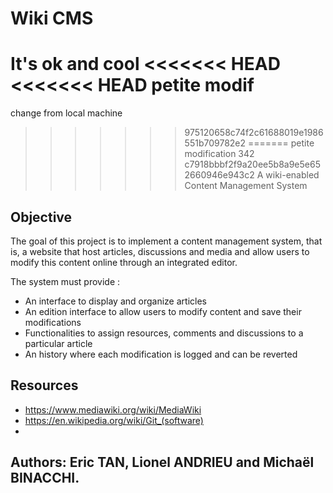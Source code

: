 # Wiki CMS
It's ok and cool
<<<<<<< HEAD
<<<<<<< HEAD
petite modif
=======
change from local machine

>>>>>>> 975120658c74f2c61688019e1986551b709782e2
=======
petite modification 342
>>>>>>> c7918bbbf2f9a20ee5b8a9e5e652660946e943c2
A wiki-enabled Content Management System


## Objective

The goal of this project is to implement a content management system, that is, a website that host articles, discussions and media
and allow users to modify this content online through an integrated editor. 

The system must provide :
* An interface to display and organize articles
* An edition interface to allow users to modify content and save their modifications
* Functionalities to assign resources, comments and discussions to a particular article
* An history where each modification is logged and can be reverted

## Resources

* https://www.mediawiki.org/wiki/MediaWiki
* https://en.wikipedia.org/wiki/Git_(software)
* 

## Authors: Eric TAN, Lionel ANDRIEU and Michaël BINACCHI.
